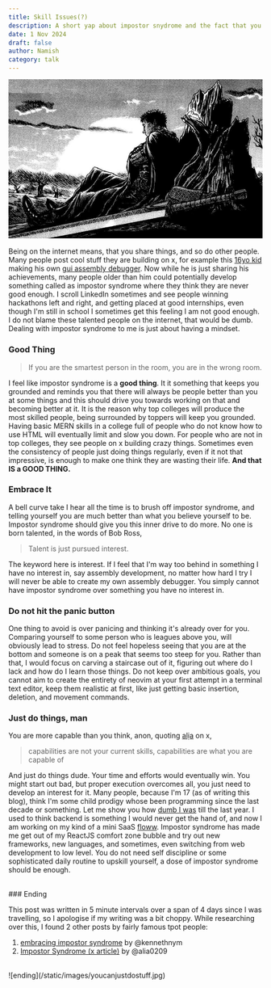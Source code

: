 ```yaml
---
title: Skill Issues(?) 
description: A short yap about impostor snydrome and the fact that you are probably not as dumb as you think. 
date: 1 Nov 2024
draft: false
author: Namish 
category: talk
---
```


![peace](/static/images/peace.jpg)

Being on the internet means, that you share things, and so do other people. Many people post cool stuff they are building on x, for example this [16yo kid](https://x.com/rcx86) making his own [gui assembly debugger](https://github.com/ZathuraDbg). Now while he is just sharing his achievements, many people older than him could potentially develop something called as impostor syndrome where they think they are never good enough. I scroll LinkedIn sometimes and see people winning hackathons left and right, and getting placed at good internships, even though I'm still in school I sometimes get this feeling I am not good enough. I do not blame these talented people on the internet, that would be dumb. Dealing with impostor syndrome to me is just about having a mindset.
<br/>
### Good Thing

> If you are the smartest person in the room, you are in the wrong room.

I feel like impostor syndrome is a **good thing**. It it something that keeps you grounded and reminds you that there will always be people better than you at some things and this should drive you towards working on that and becoming better at it. It is the reason why top colleges will produce the most skilled people, being surrounded by toppers will keep you grounded. Having basic MERN skills in a college full of people who do not know how to use HTML will eventually limit and slow you down. For people who are not in top colleges, they see people on x building crazy things. Sometimes even the consistency of people just doing things regularly, even if it not that impressive, is enough to make one think they are wasting their life. **And that IS a GOOD THING.**
<br/>
### Embrace It 
A bell curve take I hear all the time is to brush off impostor syndrome, and telling yourself you are much better than what you believe yourself to be.
Impostor syndrome should give you this inner drive to do more. No one is born talented, in the words of Bob Ross,  

> Talent is just pursued interest.

The keyword here is interest. If I feel that I'm way too behind in something I have no interest in, say assembly development, no matter how hard I try I will never be able to create my own assembly debugger. You simply cannot have impostor syndrome over something you have no interest in. 
<br/>
### Do not hit the panic button
One thing to avoid is over panicing and thinking it's already over for you. Comparing yourself to some person who is leagues above you, will obviously lead to stress. Do not feel hopeless seeing that you are at the bottom and someone is on a peak that seems too steep for you. Rather than that, I would focus on carving a staircase out of it, figuring out where do I lack and how do I learn those things. Do not keep over ambitious goals, you cannot aim to create the entirety of neovim at your first attempt in a terminal text editor, keep them realistic at first, like just getting basic insertion, deletion, and movement commands. 
<br/>
### Just do things, man
You are more capable than you think, anon, quoting [alịa](https://x.com/alia0209) on x,

> capabilities are not your current skills, capabilities are what you are capable of

And just do things dude. Your time and efforts would eventually win. You might start out bad, but proper execution overcomes all, you just need to develop an interest for it. Many people, because I'm 17 (as of writing this blog), think I'm some child prodigy whose been programming since the last decade or something. Let me show you how [dumb I was](/blog/how-to-not-make-quiz) till the last year. I used to think backend  is something I would never get the hand of, and now I am working on my kind of a mini SaaS [floww](https://git.new/floww). Impostor syndrome has made me get out of my ReactJS comfort zone bubble and try out new frameworks, new languages, and sometimes, even switching from web development to low level. You do not need self discipline or some sophisticated daily routine to upskill yourself, a dose of impostor syndrome should be enough.

<br/>
### Ending

This post was written in 5 minute intervals over a span of 4 days since I was travelling, so I apologise if my writing was a bit choppy. While researching over this, I found 2 other posts by fairly famous tpot people:

1. [embracing impostor syndrome](https://kennethnym.com/blog/embracing-impostor-syndrome/)  by @kennethnym
2. [Impostor Syndrome (x article)](https://x.com/alia0209/status/1845707732608835903) by @alia0209
<br/>
![ending](/static/images/youcanjustdostuff.jpg)
